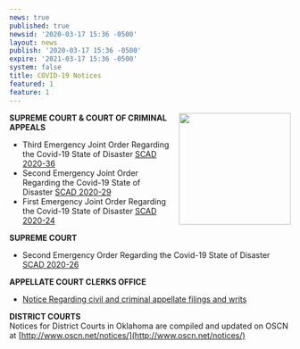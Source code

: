 ```yaml
---
news: true
published: true
newsid: '2020-03-17 15:36 -0500'
layout: news
publish: '2020-03-17 15:36 -0500'
expire: '2021-03-17 15:36 -0500'
system: false
title: COVID-19 Notices
featured: 1
feature: 1
---
```

<a href="http://www.oscn.net/notices/"><img src="http://www.oscn.net/notices/covid-19.jpg" style="margin: 0 0em 1em 1em; width: 200px; float: right;" /></a>

**SUPREME COURT & COURT OF CRIMINAL APPEALS**  
- Third Emergency Joint Order Regarding the Covid-19 State of Disaster [SCAD 2020-36](http://www.oscn.net/images/news/SCAD-2020-36.pdf)
- Second Emergency Joint Order Regarding the Covid-19 State of Disaster [SCAD 2020-29](http://www.oscn.net/images/news/SCAD-2020-29.pdf)  
- First Emergency Joint Order Regarding the Covid-19 State of Disaster [SCAD 2020-24](http://www.oscn.net/images/news/SCAD-2020-24.pdf)

**SUPREME COURT**  
- Second Emergency Order Regarding the Covid-19 State of Disaster [SCAD 2020-26](http://www.oscn.net/images/news/SCAD-2020-26.pdf)

**APPELLATE COURT CLERKS OFFICE**  
- [Notice Regarding civil and criminal appellate filings and writs](http://www.oscn.net/notices/appellate-court-clerks-office.pdf)

**DISTRICT COURTS**  
Notices for District Courts in Oklahoma are compiled and updated on OSCN at [http://www.oscn.net/notices/](http://www.oscn.net/notices/)

<div style="clear:both;"></div>
